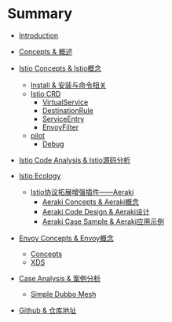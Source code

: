 # Summary

* [Introduction](README.md)

* [Concepts & 概述]()

* [Istio Concepts & Istio概念]()
    * [Install & 安装与命令相关](istio-concepts/install.md)
    * [Istio CRD](istio-concepts/crd/ReadFirst.md)
        * [VirtualService](istio-concepts/crd/VirtualService.md)
        * [DestinationRule](istio-concepts/crd/DestinationRule.md)
        * [ServiceEntry](istio-concepts/crd/ServiceEntry.md)
        * [EnvoyFilter](istio-concepts/crd/EnvoyFilter.md)
    * [pilot]()
        * [Debug](istio-concepts/pilot/debug.md)

* [Istio Code Analysis & Istio源码分析]()
    
* [Istio Ecology]()
    * [Istio协议拓展增强插件——Aeraki](./istio-ecology/aeraki/aeraki.md)
        * [Aeraki Concepts & Aeraki概念](./istio-ecology/aeraki/concepts.md)
        * [Aeraki Code Design & Aeraki设计](./istio-ecology/aeraki/design.md)
        * [Aeraki Case Sample & Aeraki应用示例](./istio-ecology/aeraki/case.md)

* [Envoy Concepts & Envoy概念]()
    * [Concepts](./envoy-concepts/concepts.md)
    * [XDS](./envoy-concepts/xds.md)

* [Case Analysis & 案例分析]()
    * [Simple Dubbo Mesh](case-analysis/simple-Dubbo-Mesh.md)


* [Github & 仓库地址](https://github.com/shuxnhs/Mastering-ServiceMesh)

